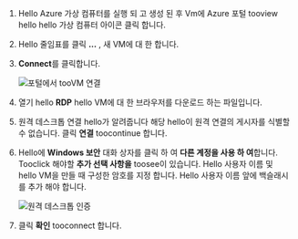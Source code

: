 1. Hello Azure 가상 컴퓨터를 실행 되 고 생성 된 후 Vm에 Azure 포털 tooview hello hello 가상 컴퓨터 아이콘 클릭 합니다.

1. Hello 줄임표를 클릭 **...** , 새 VM에 대 한 합니다.

1. **Connect**를 클릭합니다.

   ![포털에서 tooVM 연결](./media/virtual-machines-sql-server-remote-desktop-connect/azure-virtual-machine-connect.png)

1. 열기 hello **RDP** hello VM에 대 한 브라우저를 다운로드 하는 파일입니다.

1. 원격 데스크톱 연결 hello가 알려줍니다 해당 hello이 원격 연결의 게시자를 식별할 수 없습니다. 클릭 **연결** toocontinue 합니다.

1. Hello에 **Windows 보안** 대화 상자를 클릭 하 여 **다른 계정을 사용 하 여**합니다. Tooclick 해야할 **추가 선택 사항을** toosee이 있습니다. Hello 사용자 이름 및 hello VM을 만들 때 구성한 암호를 지정 합니다. Hello 사용자 이름 앞에 백슬래시를 추가 해야 합니다.

   ![원격 데스크톱 인증](./media/virtual-machines-sql-server-remote-desktop-connect/remote-desktop-connect.png)

1. 클릭 **확인** tooconnect 합니다.

